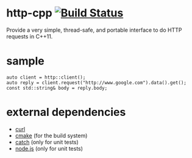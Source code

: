 http-cpp [![Build Status](https://travis-ci.org/Kosta-Github/http-cpp.png)](https://travis-ci.org/Kosta-Github/http-cpp)
========
Provide a very simple, thread-safe, and portable interface to do HTTP requests in C++11.

sample
======
```
auto client = http::client();
auto reply = client.request("http://www.google.com").data().get();
const std::string& body = reply.body;
```

external dependencies
=====================
- [curl](http://curl.haxx.se/)
- [cmake](http://cmake.org) (for the build system)
- [catch](https://github.com/philsquared/Catch) (only for unit tests)
- [node.js](http://nodejs.org/) (only for unit tests)
